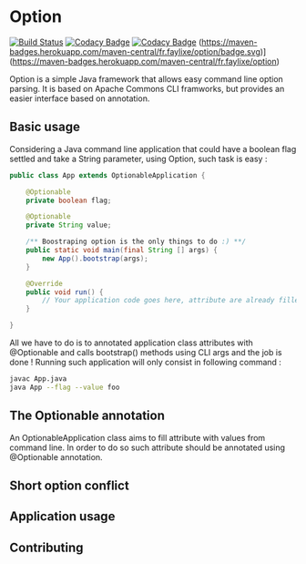 # Option

[![Build Status](https://travis-ci.org/Faylixe/option.svg?branch=master)](https://travis-ci.org/Faylixe/option)
[![Codacy Badge](https://api.codacy.com/project/badge/Coverage/b6ef03db876e4a3f90006ee2d3956d59)](https://www.codacy.com/app/Faylixe/option?utm_source=github.com&utm_medium=referral&utm_content=Faylixe/option&utm_campaign=Badge_Coverage)
[![Codacy Badge](https://api.codacy.com/project/badge/Grade/b6ef03db876e4a3f90006ee2d3956d59)](https://www.codacy.com/app/Faylixe/option?utm_source=github.com&amp;utm_medium=referral&amp;utm_content=Faylixe/option&amp;utm_campaign=Badge_Grade)
(https://maven-badges.herokuapp.com/maven-central/fr.faylixe/option/badge.svg)](https://maven-badges.herokuapp.com/maven-central/fr.faylixe/option)

Option is a simple Java framework that allows easy command line option parsing.
It is based on Apache Commons CLI framworks, but provides an easier interface
based on annotation.

## Basic usage

Considering a Java command line application that could have a boolean flag settled and
take a String parameter, using Option, such task is easy :

```java
public class App extends OptionableApplication {

	@Optionable
	private boolean flag;

	@Optionable
	private String value;

	/** Boostraping option is the only things to do :) **/
	public static void main(final String [] args) {
		new App().bootstrap(args);
	}

	@Override
	public void run() {
		// Your application code goes here, attribute are already filled.
	}

}
```

All we have to do is to annotated application class attributes with @Optionable and calls
bootstrap() methods using CLI args and the job is done ! Running such application will only
consist in following command :

```bash
javac App.java
java App --flag --value foo
```

## The Optionable annotation

An OptionableApplication class aims to fill attribute with values from command line.
In order to do so such attribute should be annotated using @Optionable annotation.


## Short option conflict
## Application usage
## Contributing